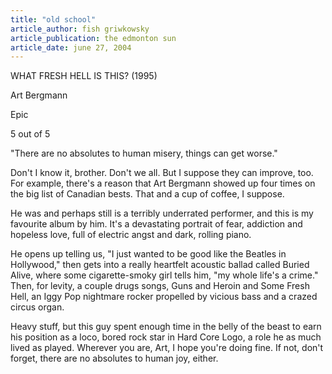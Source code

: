 ```yaml
---
title: "old school"
article_author: fish griwkowsky
article_publication: the edmonton sun
article_date: june 27, 2004
---
```

WHAT FRESH HELL IS THIS? (1995)  
  
Art Bergmann  
  
Epic  
  
5 out of 5  
  
"There are no absolutes to human misery, things can get worse."  
  
Don't I know it, brother. Don't we all. But I suppose they can improve, too. For example, there's a reason that Art Bergmann showed up four times on the big list of Canadian bests. That and a cup of coffee, I suppose.  
  
He was and perhaps still is a terribly underrated performer, and this is my favourite album by him. It's a devastating portrait of fear, addiction and hopeless love, full of electric angst and dark, rolling piano.  
  
He opens up telling us, "I just wanted to be good like the Beatles in Hollywood," then gets into a really heartfelt acoustic ballad called Buried Alive, where some cigarette-smoky girl tells him, "my whole life's a crime." Then, for levity, a couple drugs songs, Guns and Heroin and Some Fresh Hell, an Iggy Pop nightmare rocker propelled by vicious bass and a crazed circus organ.  
  
Heavy stuff, but this guy spent enough time in the belly of the beast to earn his position as a loco, bored rock star in Hard Core Logo, a role he as much lived as played. Wherever you are, Art, I hope you're doing fine. If not, don't forget, there are no absolutes to human joy, either.  
